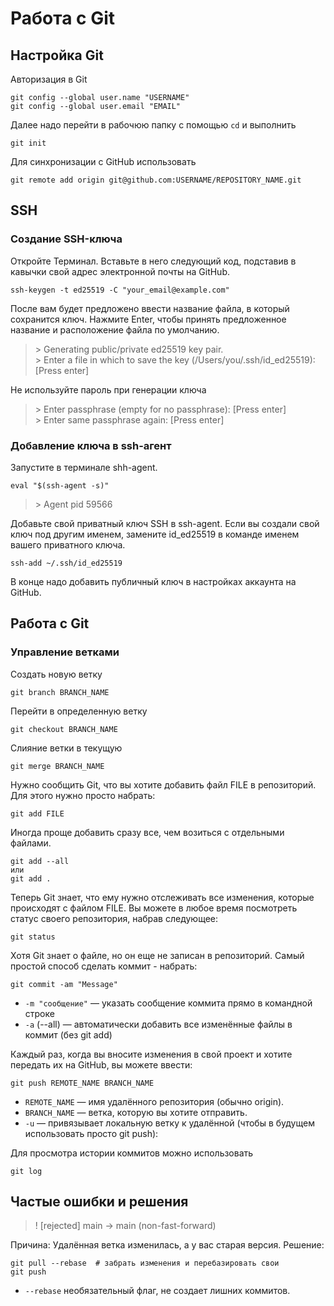 # Работа с Git
## Настройка Git

Авторизация в Git

```
git config --global user.name "USERNAME"
git config --global user.email "EMAIL"
```

Далее надо перейти в рабочюю папку с помощью `cd` и выполнить

```
git init
```

Для синхронизации с GitHub использовать

```
git remote add origin git@github.com:USERNAME/REPOSITORY_NAME.git
```

## SSH
### Создание SSH-ключа
Откройте Терминал. Вставьте в него следующий код, подставив в кавычки свой адрес электронной почты на GitHub. 

```
ssh-keygen -t ed25519 -C "your_email@example.com"
```

После вам будет предложено ввести название файла, в который сохранится ключ. Нажмите Enter, чтобы принять предложенное название и расположение файла по умолчанию.

> \> Generating public/private ed25519 key pair.  
> \> Enter a file in which to save the key (/Users/you/.ssh/id_ed25519): [Press enter]

Не используйте пароль при генерации ключа

> \> Enter passphrase (empty for no passphrase): [Press enter]  
> \> Enter same passphrase again: [Press enter]

### Добавление ключа в ssh-агент
Запустите в терминале shh-agent.

```
eval "$(ssh-agent -s)"
```
> \> Agent pid 59566

Добавьте свой приватный ключ SSH в ssh-agent. Если вы создали свой ключ под другим именем, замените id_ed25519 в команде именем вашего приватного ключа.

```
ssh-add ~/.ssh/id_ed25519
```

В конце надо добавить публичный ключ в настройках аккаунта на GitHub.

## Работа с Git
### Управление ветками

Создать новую ветку

```
git branch BRANCH_NAME
```

Перейти в определенную ветку

```
git checkout BRANCH_NAME
```

Слияние ветки в текущую

```
git merge BRANCH_NAME
```

Нужно сообщить Git, что вы хотите добавить файл FILE в репозиторий. Для этого нужно просто набрать:

```
git add FILE
```

Иногда проще добавить сразу все, чем возиться с отдельными файлами.

```
git add --all
или
git add .
```

Теперь Git знает, что ему нужно отслеживать все изменения, которые происходят с файлом FILE. Вы можете в любое время посмотреть статус своего репозитория, набрав следующее:

```
git status
```

 Хотя Git знает о файле, но он еще не записан в репозиторий. Самый простой способ сделать коммит - набрать:

```
git commit -am "Message"
```
 - `-m "сообщение"` — указать сообщение коммита прямо в командной строке  
 - `-a` (--all) — автоматически добавить все изменённые файлы в коммит (без git add)
  
Каждый раз, когда вы вносите изменения в свой проект и хотите передать их на GitHub, вы можете ввести:

```
git push REMOTE_NAME BRANCH_NAME
```
 - `REMOTE_NAME` — имя удалённого репозитория (обычно origin). 
 - `BRANCH_NAME` — ветка, которую вы хотите отправить.
 - `-u` — привязывает локальную ветку к удалённой (чтобы в будущем использовать просто git push):

Для просмотра истории коммитов можно использовать 

```
git log
```

## Частые ошибки и решения

> ! [rejected] main -> main (non-fast-forward)

Причина: Удалённая ветка изменилась, а у вас старая версия.
Решение:

```
git pull --rebase  # забрать изменения и перебазировать свои
git push
```
 - `--rebase` необязательный флаг, не создает лишних коммитов.
